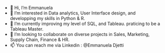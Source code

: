 - 👋 Hi, I’m Emmanuela
- 👀 I’m interested in Data analytics, User Interface design, and developping my skills in Python & R. 
- 🌱 I’m currently improving my level of SQL, and Tableau. praticing to be a Tableau Master. 
- 💞️ I’m looking to collaborate on diverse projects in Sales, Marketing, Supply Chain, Finance & HR. 
- 📫 You can reach me via Linkedin : @Emmanuela Djetti

<!---
emagrace88/emagrace88 is a ✨ special ✨ repository because its `README.md` (this file) appears on your GitHub profile.
You can click the Preview link to take a look at your changes.
--->
